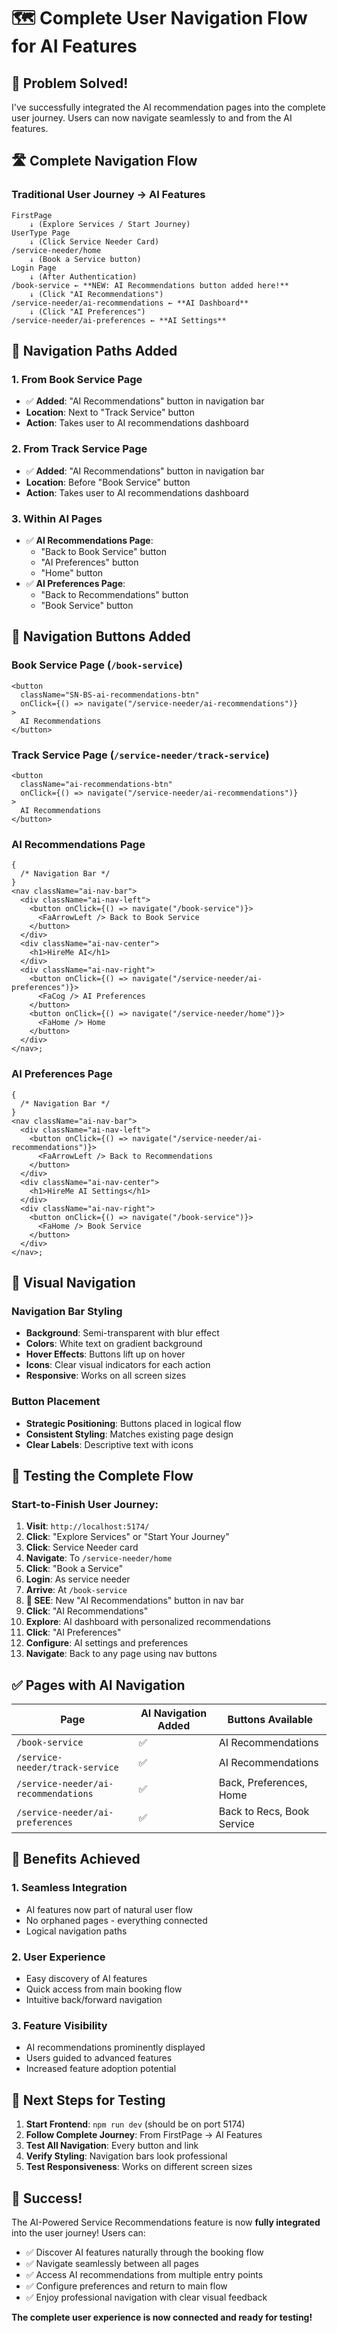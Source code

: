 # 🗺️ Complete User Navigation Flow for AI Features

## 🎯 **Problem Solved!**

I've successfully integrated the AI recommendation pages into the complete user journey. Users can now navigate seamlessly to and from the AI features.

## 🛣️ **Complete Navigation Flow**

### **Traditional User Journey → AI Features**

```
FirstPage
    ↓ (Explore Services / Start Journey)
UserType Page
    ↓ (Click Service Needer Card)
/service-needer/home
    ↓ (Book a Service button)
Login Page
    ↓ (After Authentication)
/book-service ← **NEW: AI Recommendations button added here!**
    ↓ (Click "AI Recommendations")
/service-needer/ai-recommendations ← **AI Dashboard**
    ↓ (Click "AI Preferences")
/service-needer/ai-preferences ← **AI Settings**
```

## 🔗 **Navigation Paths Added**

### **1. From Book Service Page**

- ✅ **Added**: "AI Recommendations" button in navigation bar
- **Location**: Next to "Track Service" button
- **Action**: Takes user to AI recommendations dashboard

### **2. From Track Service Page**

- ✅ **Added**: "AI Recommendations" button in navigation bar
- **Location**: Before "Book Service" button
- **Action**: Takes user to AI recommendations dashboard

### **3. Within AI Pages**

- ✅ **AI Recommendations Page**:
  - "Back to Book Service" button
  - "AI Preferences" button
  - "Home" button
- ✅ **AI Preferences Page**:
  - "Back to Recommendations" button
  - "Book Service" button

## 📍 **Navigation Buttons Added**

### **Book Service Page (`/book-service`)**

```tsx
<button
  className="SN-BS-ai-recommendations-btn"
  onClick={() => navigate("/service-needer/ai-recommendations")}
>
  AI Recommendations
</button>
```

### **Track Service Page (`/service-needer/track-service`)**

```tsx
<button
  className="ai-recommendations-btn"
  onClick={() => navigate("/service-needer/ai-recommendations")}
>
  AI Recommendations
</button>
```

### **AI Recommendations Page**

```tsx
{
  /* Navigation Bar */
}
<nav className="ai-nav-bar">
  <div className="ai-nav-left">
    <button onClick={() => navigate("/book-service")}>
      <FaArrowLeft /> Back to Book Service
    </button>
  </div>
  <div className="ai-nav-center">
    <h1>HireMe AI</h1>
  </div>
  <div className="ai-nav-right">
    <button onClick={() => navigate("/service-needer/ai-preferences")}>
      <FaCog /> AI Preferences
    </button>
    <button onClick={() => navigate("/service-needer/home")}>
      <FaHome /> Home
    </button>
  </div>
</nav>;
```

### **AI Preferences Page**

```tsx
{
  /* Navigation Bar */
}
<nav className="ai-nav-bar">
  <div className="ai-nav-left">
    <button onClick={() => navigate("/service-needer/ai-recommendations")}>
      <FaArrowLeft /> Back to Recommendations
    </button>
  </div>
  <div className="ai-nav-center">
    <h1>HireMe AI Settings</h1>
  </div>
  <div className="ai-nav-right">
    <button onClick={() => navigate("/book-service")}>
      <FaHome /> Book Service
    </button>
  </div>
</nav>;
```

## 🎨 **Visual Navigation**

### **Navigation Bar Styling**

- **Background**: Semi-transparent with blur effect
- **Colors**: White text on gradient background
- **Hover Effects**: Buttons lift up on hover
- **Icons**: Clear visual indicators for each action
- **Responsive**: Works on all screen sizes

### **Button Placement**

- **Strategic Positioning**: Buttons placed in logical flow
- **Consistent Styling**: Matches existing page design
- **Clear Labels**: Descriptive text with icons

## 🧪 **Testing the Complete Flow**

### **Start-to-Finish User Journey:**

1. **Visit**: `http://localhost:5174/`
2. **Click**: "Explore Services" or "Start Your Journey"
3. **Click**: Service Needer card
4. **Navigate**: To `/service-needer/home`
5. **Click**: "Book a Service"
6. **Login**: As service needer
7. **Arrive**: At `/book-service`
8. **👀 SEE**: New "AI Recommendations" button in nav bar
9. **Click**: "AI Recommendations"
10. **Explore**: AI dashboard with personalized recommendations
11. **Click**: "AI Preferences"
12. **Configure**: AI settings and preferences
13. **Navigate**: Back to any page using nav buttons

## ✅ **Pages with AI Navigation**

| Page                                 | AI Navigation Added | Buttons Available          |
| ------------------------------------ | ------------------- | -------------------------- |
| `/book-service`                      | ✅                  | AI Recommendations         |
| `/service-needer/track-service`      | ✅                  | AI Recommendations         |
| `/service-needer/ai-recommendations` | ✅                  | Back, Preferences, Home    |
| `/service-needer/ai-preferences`     | ✅                  | Back to Recs, Book Service |

## 🚀 **Benefits Achieved**

### **1. Seamless Integration**

- AI features now part of natural user flow
- No orphaned pages - everything connected
- Logical navigation paths

### **2. User Experience**

- Easy discovery of AI features
- Quick access from main booking flow
- Intuitive back/forward navigation

### **3. Feature Visibility**

- AI recommendations prominently displayed
- Users guided to advanced features
- Increased feature adoption potential

## 🎯 **Next Steps for Testing**

1. **Start Frontend**: `npm run dev` (should be on port 5174)
2. **Follow Complete Journey**: From FirstPage → AI Features
3. **Test All Navigation**: Every button and link
4. **Verify Styling**: Navigation bars look professional
5. **Test Responsiveness**: Works on different screen sizes

## 🎉 **Success!**

The AI-Powered Service Recommendations feature is now **fully integrated** into the user journey! Users can:

- ✅ Discover AI features naturally through the booking flow
- ✅ Navigate seamlessly between all pages
- ✅ Access AI recommendations from multiple entry points
- ✅ Configure preferences and return to main flow
- ✅ Enjoy professional navigation with clear visual feedback

**The complete user experience is now connected and ready for testing!**
